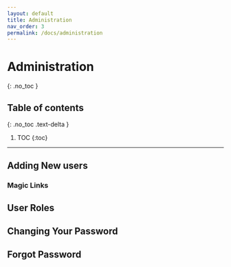 ```yaml
---
layout: default
title: Administration
nav_order: 3
permalink: /docs/administration
---
```


# Administration
{: .no_toc }

## Table of contents
{: .no_toc .text-delta }

1. TOC
{:toc}

---

## Adding New users

### Magic Links

## User Roles

## Changing Your Password

## Forgot Password
